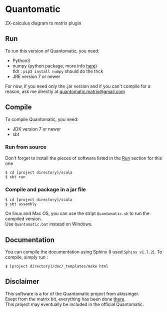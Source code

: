 # Quantomatic
ZX-calculus diagram to matrix plugin

## Run
To run this version of Quantomatic, you need:
- Python3
- numpy (python package, more info [here](https://scipy.org/install.html))  
tldr : `pip3 install numpy` should do the trick
- JRE version 7 or newer

For now, if you need only the .jar version and if you can't compile for a reason, ask me directly at quantomatic.matrix@gmail.com

## Compile
To compile Quantomatic, you need:
- JDK version 7 or newer
- sbt

### Run from source
Don't forget to install the pieces of software listed in the [Run](#run) section for this one
~~~~
$ cd [project directory]/scala
$ sbt run
~~~~

### Compile and package in a jar file
~~~~
$ cd [project directory]/scala
$ sbt assembly
~~~~

On linux and Mac OS, you can use the stript `Quantomatic.sh` to run the compiled version.  
Use `Quantomatic.bat` instead on Windows.

## Documentation
You can compile the documentation using Sphinx (I used `Sphinx v1.7.2`).
To compile, simply run :
~~~
$ [project directory]/doc/_templates/make html
~~~

## Disclaimer
This software is a for of the Quantomatic project from akissinger.  
Exept from the matrix bit, everything has been done [there](https://github.com/Quantomatic/quantomatic).  
This project may eventually be included in the official Quantomatic.
